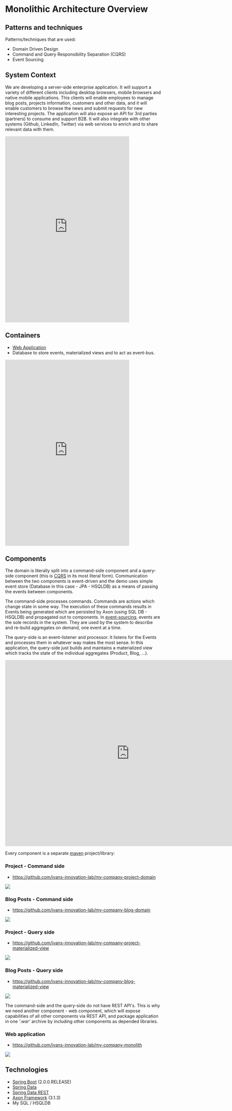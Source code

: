 # Monolithic Architecture Overview

## Patterns and techniques

Patterns/techniques that are used:

- Domain Driven Design
- Command and Query Responsibility Separation (CQRS)
- Event Sourcing

## System Context

We are developing a server-side enterprise application. It will support a variety of different clients including desktop browsers, mobile browsers and native mobile applications. This clients will enable employees to manage blog posts, projects information, customers and other data, and it will enable customers to browse the news and submit requests for new interesting projects. The application will also expose an API for 3rd parties (partners) to consume and support B2B. It will also integrate with other systems (Github, LinkedIn, Twitter) via web services to enrich and to share relevant data with them.

<iframe id="myEmbeddedDiagram" src="https://structurizr.com/embed/36994?diagram=Context&diagramSelector=true&iframe=myEmbeddedDiagram" width="400px" height="600px" marginwidth="0" marginheight="0" frameborder="0" scrolling="no" allowfullscreen="true"></iframe>

## Containers

- [Web Application](https://github.com/ivans-innovation-lab/my-company-monolith)
- Database to store events, materialized views and to act as event-bus.

<iframe id="myEmbeddedDiagram" src="https://structurizr.com/embed/36994?diagram=Containers&diagramSelector=true&iframe=myEmbeddedDiagram" width="400px" height="600px" marginwidth="0" marginheight="0" frameborder="0" scrolling="no" allowfullscreen="true"></iframe>


## Components

The domain is literally split into a command-side component and a query-side component (this is [CQRS](http://microservices.io/patterns/data/cqrs.html) in its most literal form).
Communication between the two components is event-driven and the demo uses simple event store (Database in this case - JPA - HSQLDB) as a means of passing the events between components.

The command-side processes commands. Commands are actions which change state in some way. The execution of these commands results in Events being generated which are persisted by Axon (using SQL DB - HSQLDB) and propagated out to components. In [event-sourcing](http://microservices.io/patterns/data/event-sourcing.html), events are the sole records in the system. They are used by the system to describe and re-build aggregates on demand, one event at a time.

The query-side is an event-listener and processor. It listens for the Events and processes them in whatever way makes the most sense. In this application, the query-side just builds and maintains a materialized view which tracks the state of the individual aggregates (Product, Blog, ...).

<iframe id="myEmbeddedDiagram" src="https://structurizr.com/embed/36994?diagram=Components&diagramSelector=true&iframe=myEmbeddedDiagram" width="800px" height="600px" marginwidth="0" marginheight="0" frameborder="0" scrolling="no" allowfullscreen="true"></iframe>




Every component is a separate [maven](https://maven.apache.org/what-is-maven.html) project/library:

### Project - Command side
 - https://github.com/ivans-innovation-lab/my-company-project-domain

![](/assets/MyCompanyProjectCommandSideComponent4.png)
### Blog Posts - Command side
 - https://github.com/ivans-innovation-lab/my-company-blog-domain

![](/assets/MyCompanyBlogPostCommandSideComponent4.png)


### Project - Query side
 - https://github.com/ivans-innovation-lab/my-company-project-materialized-view

![](/assets/MyCompanyProjectQuerySideComponent2.png)

### Blog Posts - Query side
 - https://github.com/ivans-innovation-lab/my-company-blog-materialized-view

![](/assets/MyCompanyBlogPostQuerySideComponent2.png)

The command-side and the query-side do not have REST API's.
This is why we need another component - web component, which will expose capabilities of all other components via REST API, and package application in one _'.war'_ archive by including other components as depended libraries. 

### Web application
 - https://github.com/ivans-innovation-lab/my-company-monolith 
 
![](/assets/MyCompanyWebComponent2.png)

## Technologies

- [Spring Boot](http://projects.spring.io/spring-boot/) (2.0.0.RELEASE)
- [Spring Data](http://projects.spring.io/spring-data/)
- [Spring Data REST](http://projects.spring.io/spring-data-rest/)
- [Axon Framework](http://www.axonframework.org/) (3.1.3)
- My SQL / HSQLDB

<script type="text/javascript" src="https://structurizr.com/static/js/structurizr-responsive-embed.js"></script>



